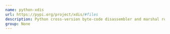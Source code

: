 ```yaml
---
name: python-xdis
url: https://pypi.org/project/xdis/#files
description: Python cross-version byte-code disassembler and marshal routines.
group: None
---
```

